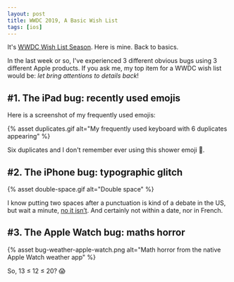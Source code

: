 ```yaml
---
layout: post
title: WWDC 2019, A Basic Wish List
tags: [ios]
---
```


It's [WWDC Wish List Season][1]. Here is mine. Back to basics.

In the last week or so, I've experienced 3 different obvious bugs using 3
different Apple products. If you ask me, my top item for a WWDC wish list would
be: _let bring attentions to details back_!

## #1. The iPad bug: recently used emojis

Here is a screenshot of my frequently used emojis:

{% asset duplicates.gif alt="My frequently used keyboard with 6 duplicates appearing" %}

Six duplicates and I don't remember ever using this shower emoji 🚿.

## #2. The iPhone bug: typographic glitch

{% asset double-space.gif alt="Double space" %}

I know putting two spaces after a punctuation is kind of a debate in the US, but
wait a minute, [no it isn’t][2]. And certainly not within a date, nor in French.

## #3. The Apple Watch bug: maths horror

{% asset bug-weather-apple-watch.png alt="Math horror from the native Apple Watch weather app" %}

So, 13 ≤ 12 ≤ 20? 😱

[1]: https://www.macstories.net/stories/wwdc-a-wish-list-2019-edition/
[2]: https://practicaltypography.com/one-space-between-sentences.html
